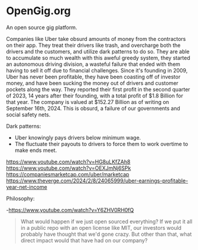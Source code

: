 # OpenGig.org
An open source gig platform.

Companies like Uber take obsurd amounts of money from the contractors on their app. They treat their drivers like trash, and overcharge both the drivers and the customers, and utilize dark patterns to do so. They are able to accumulate so much wealth with this aweful greedy system, they started an autonomous driving division, a wasteful failure that ended with them having to sell it off due to financial challenges. Since it's founding in 2009, Uber has never been profitable, they have been coasting off of investor money, and have been sucking the money out of drivers and customer pockets along the way. They reported their first profit in the second quarter of 2023, 14 years after their founding, with a total profit of $1.8 Billion for that year. The company is valued at $152.27 Billion as of writing on September 16th, 2024. This is obsurd, a failure of our governments and social safety nets.

Dark patterns:
- Uber knowingly pays drivers below minimum wage.
- The fluctuate their payouts to drivers to force them to work overtime to make ends meet.

https://www.youtube.com/watch?v=HG8uLKfZAh8
https://www.youtube.com/watch?v=OEXJmNj6SPk
https://companiesmarketcap.com/uber/marketcap
https://www.theverge.com/2024/2/8/24065999/uber-earnings-profitable-year-net-income



Philosophy:

-https://www.youtube.com/watch?v=Y6ZHV0RH0fQ 
> What would happen if we just open sourced everything? If we put it all in a public repo with an open license like MIT, our investors would probably have thought that we'd gone crazy. But other than that, what direct impact would that have had on our company?
